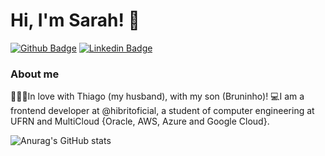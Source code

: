 # **Hi, I'm Sarah! 👋**

[![Github Badge](https://img.shields.io/badge/-Github-000?style=flat-square&logo=Github&logoColor=white&link=https://github.com/S-Sarinha)](https://github.com/S-Sarinha)
[![Linkedin Badge](https://img.shields.io/badge/-LinkedIn-blue?style=flat-square&logo=Linkedin&logoColor=white&link=https://www.linkedin.com/in/sarah-cb-silva/)](https://www.linkedin.com/in/sarah-cb-silva/)


### About me
👨‍👩‍👦In love with Thiago (my husband), with my son (Bruninho)!
💻I am a frontend developer at @hibritoficial, a student of computer engineering at UFRN and MultiCloud {Oracle, AWS, Azure and Google Cloud}.

![Anurag's GitHub stats](https://github-readme-stats.vercel.app/api?username=S-Sarinha&count_private=true)
